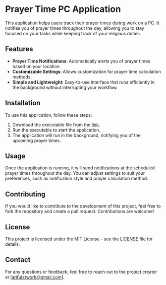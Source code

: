 # Prayer Time PC Application

This application helps users track their prayer times during work on a PC. It notifies you of prayer times throughout the day, allowing you to stay focused on your tasks while keeping track of your religious duties.

## Features

- **Prayer Time Notifications**: Automatically alerts you of prayer times based on your location.
- **Customizable Settings**: Allows customization for prayer time calculation methods.
- **Simple and Lightweight**: Easy-to-use interface that runs efficiently in the background without interrupting your workflow.

## Installation

To use this application, follow these steps:

1. Download the executable file from the [link](https://github.com/arifulatwork/Prayer-Time-PC-Application/blob/main/dist/prayer_times.exe).
2. Run the executable to start the application.
3. The application will run in the background, notifying you of the upcoming prayer times.

## Usage

Once the application is running, it will send notifications at the scheduled prayer times throughout the day. You can adjust settings to suit your preferences, such as notification style and prayer calculation method.

## Contributing

If you would like to contribute to the development of this project, feel free to fork the repository and create a pull request. Contributions are welcome!

## License

This project is licensed under the MIT License - see the [LICENSE](https://github.com/arifulatwork/Prayer-Time-PC-Application/blob/main/LICENSE) file for details.

## Contact

For any questions or feedback, feel free to reach out to the project creator at [arifulatwork@gmail.com].

